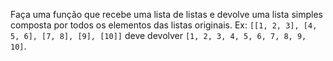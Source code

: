 Faça uma função que recebe uma lista de listas e devolve uma lista simples composta por todos os elementos das listas originais. Ex: `[[1, 2, 3], [4, 5, 6], [7, 8], [9], [10]]` deve devolver `[1, 2, 3, 4, 5, 6, 7, 8, 9, 10]`.